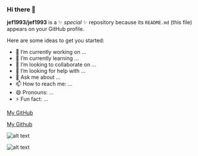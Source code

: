 ### Hi there 👋

**jef1993/jef1993** is a ✨ _special_ ✨ repository because its `README.md` (this file) appears on your GitHub profile.

Here are some ideas to get you started:

- 🔭 I’m currently working on ...
- 🌱 I’m currently learning ...
- 👯 I’m looking to collaborate on ...
- 🤔 I’m looking for help with ...
- 💬 Ask me about ...
- 📫 How to reach me: ...
- 😄 Pronouns: ...
- ⚡ Fun fact: ...

<a href='https://github.com/jef1993'>My GitHub</a>

[My Github](https://github.com/jef1993)

![alt text](https://upload.wikimedia.org/wikipedia/commons/thumb/6/69/How_to_use_icon.svg/1200px-How_to_use_icon.svg.png "logo Title Text")

![alt text][logo]

[logo]: https://upload.wikimedia.org/wikipedia/commons/thumb/6/69/How_to_use_icon.svg/1200px-How_to_use_icon.svg.png "logo Title Text"
